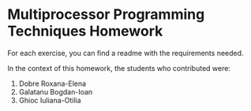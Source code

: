 # Multiprocessor Programming Techniques Homework
For each exercise, you can find a readme with the requirements needed.

In the context of this homework, the students who contributed were:
1) Dobre Roxana-Elena
2) Galatanu Bogdan-Ioan
3) Ghioc Iuliana-Otilia
